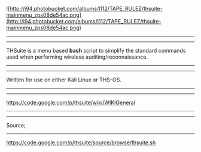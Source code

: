 ![http://i94.photobucket.com/albums/l112/TAPE_RULEZ/thsuite-mainmenu_zps08de54ac.png](http://i94.photobucket.com/albums/l112/TAPE_RULEZ/thsuite-mainmenu_zps08de54ac.png)

---


---

THSuite is a menu based **bash** script to simplify the standard commands used when performing wireless auditing/reconnaissance.


---


---

Written for use on either Kali Linux or THS-OS.

---


---

https://code.google.com/p/thsuite/wiki/WIKIGeneral


---


---

Source;

---

https://code.google.com/p/thsuite/source/browse/thsuite.sh